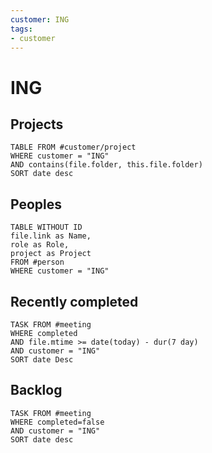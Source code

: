 ```yaml
---
customer: ING
tags:
- customer
---
```

# ING

## Projects
```dataview
TABLE FROM #customer/project 
WHERE customer = "ING"
AND contains(file.folder, this.file.folder)
SORT date desc
```

## Peoples
```dataview
TABLE WITHOUT ID
file.link as Name,
role as Role, 
project as Project
FROM #person 
WHERE customer = "ING"
```

## Recently completed
```dataview
TASK FROM #meeting
WHERE completed 
AND file.mtime >= date(today) - dur(7 day)
AND customer = "ING"
SORT date Desc
```

## Backlog
```dataview
TASK FROM #meeting
WHERE completed=false
AND customer = "ING"
SORT date desc
```
